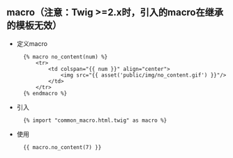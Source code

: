 ## macro（注意：Twig >=2.x时，引入的macro在继承的模板无效）
- 定义macro

		{% macro no_content(num) %}
            <tr>
                <td colspan="{{ num }}" align="center">
                    <img src="{{ asset('public/img/no_content.gif') }}"/>
                </td>
            </tr>
        {% endmacro %}
- 引入

		{% import "common_macro.html.twig" as macro %}
- 使用

		{{ macro.no_content(7) }}
